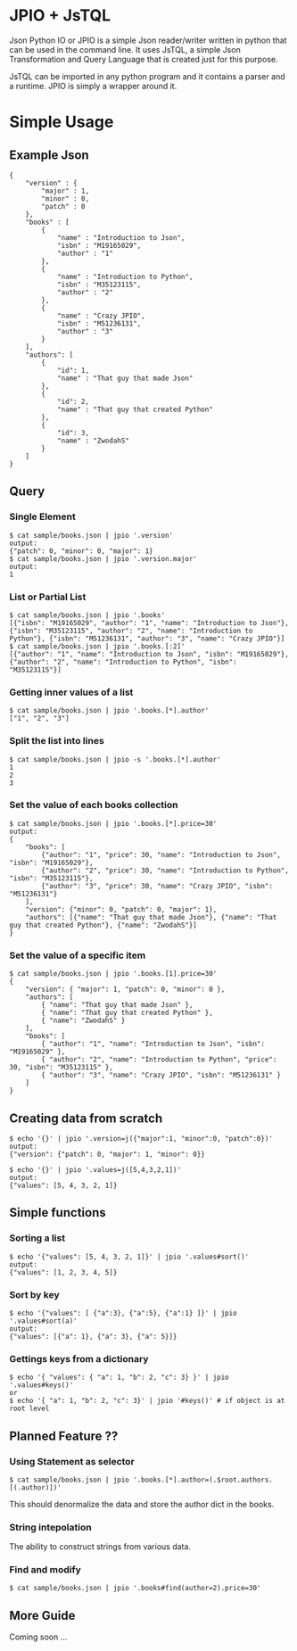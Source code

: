 
# JPIO + JsTQL
Json Python IO or JPIO is a simple Json reader/writer written in python that can be used in the command line.
It uses JsTQL, a simple Json Transformation and Query Language that is created just for this purpose.

JsTQL can be imported in any python program and it contains a parser and a runtime.
JPIO is simply a wrapper around it.

# Simple Usage
## Example Json
```
{
    "version" : {
        "major" : 1,
        "minor" : 0,
        "patch" : 0
    },
    "books" : [
        {
            "name" : "Introduction to Json",
            "isbn" : "M19165029",
            "author" : "1"
        },
        {
            "name" : "Introduction to Python",
            "isbn" : "M35123115",
            "author" : "2"
        },
        {
            "name" : "Crazy JPIO",
            "isbn" : "M51236131",
            "author" : "3"
        }
    ],
    "authors": [
        {
            "id": 1,
            "name" : "That guy that made Json"
        },
        {
            "id": 2,
            "name" : "That guy that created Python"
        },
        {
            "id": 3,
            "name" : "ZwodahS"
        }
    ]
}
```
## Query

### Single Element
```
$ cat sample/books.json | jpio '.version'
output:
{"patch": 0, "minor": 0, "major": 1}
$ cat sample/books.json | jpio '.version.major'
output:
1
```

### List or Partial List
```
$ cat sample/books.json | jpio '.books'
[{"isbn": "M19165029", "author": "1", "name": "Introduction to Json"}, {"isbn": "M35123115", "author": "2", "name": "Introduction to Python"}, {"isbn": "M51236131", "author": "3", "name": "Crazy JPIO"}]
$ cat sample/books.json | jpio '.books.[:2]'
[{"author": "1", "name": "Introduction to Json", "isbn": "M19165029"}, {"author": "2", "name": "Introduction to Python", "isbn": "M35123115"}]
```

### Getting inner values of a list
```
$ cat sample/books.json | jpio '.books.[*].author'
["1", "2", "3"]
```

### Split the list into lines
```
$ cat sample/books.json | jpio -s '.books.[*].author'
1
2
3
```

### Set the value of each books collection
```
$ cat sample/books.json | jpio '.books.[*].price=30'
output:
{
    "books": [
        {"author": "1", "price": 30, "name": "Introduction to Json", "isbn": "M19165029"},
        {"author": "2", "price": 30, "name": "Introduction to Python", "isbn": "M35123115"},
        {"author": "3", "price": 30, "name": "Crazy JPIO", "isbn": "M51236131"}
    ],
    "version": {"minor": 0, "patch": 0, "major": 1},
    "authors": [{"name": "That guy that made Json"}, {"name": "That guy that created Python"}, {"name": "ZwodahS"}]
}
```

### Set the value of a specific item
```
$ cat sample/books.json | jpio '.books.[1].price=30'
{
    "version": { "major": 1, "patch": 0, "minor": 0 },
    "authors": [
        { "name": "That guy that made Json" },
        { "name": "That guy that created Python" },
        { "name": "ZwodahS" }
    ],
    "books": [
        { "author": "1", "name": "Introduction to Json", "isbn": "M19165029" },
        { "author": "2", "name": "Introduction to Python", "price": 30, "isbn": "M35123115" },
        { "author": "3", "name": "Crazy JPIO", "isbn": "M51236131" }
    ]
}
```

## Creating data from scratch

```
$ echo '{}' | jpio '.version=j({"major":1, "minor":0, "patch":0})'
output:
{"version": {"patch": 0, "major": 1, "minor": 0}}

$ echo '{}' | jpio '.values=j([5,4,3,2,1])'
output:
{"values": [5, 4, 3, 2, 1]}
```

## Simple functions

### Sorting a list
```
$ echo '{"values": [5, 4, 3, 2, 1]}' | jpio '.values#sort()'
output:
{"values": [1, 2, 3, 4, 5]}
```

### Sort by key
```
$ echo '{"values": [ {"a":3}, {"a":5}, {"a":1} ]}' | jpio '.values#sort(a)'
output:
{"values": [{"a": 1}, {"a": 3}, {"a": 5}]}
```

### Gettings keys from a dictionary
```
$ echo '{ "values": { "a": 1, "b": 2, "c": 3} }' | jpio '.values#keys()'
or
$ echo '{ "a": 1, "b": 2, "c": 3}' | jpio '#keys()' # if object is at root level
```

## Planned Feature ??

### Using Statement as selector
```
$ cat sample/books.json | jpio '.books.[*].author=(.$root.authors.[(.author)])'
```
This should denormalize the data and store the author dict in the books.

### String intepolation
The ability to construct strings from various data.

### Find and modify
```
$ cat sample/books.json | jpio '.books#find(author=2).price=30'
```

## More Guide
Coming soon ...
